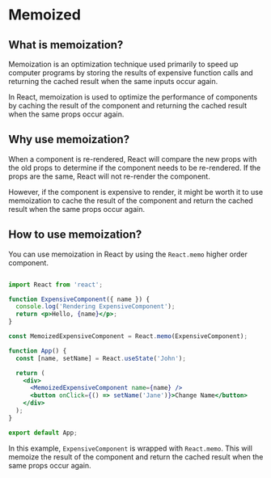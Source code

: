 # Memoized

## What is memoization?

Memoization is an optimization technique used primarily to speed up computer programs by storing the results of expensive function calls and returning the cached result when the same inputs occur again.

In React, memoization is used to optimize the performance of components by caching the result of the component and returning the cached result when the same props occur again.

## Why use memoization?

When a component is re-rendered, React will compare the new props with the old props to determine if the component needs to be re-rendered. If the props are the same, React will not re-render the component.

However, if the component is expensive to render, it might be worth it to use memoization to cache the result of the component and return the cached result when the same props occur again.

## How to use memoization?

You can use memoization in React by using the `React.memo` higher order component.

```jsx

import React from 'react';

function ExpensiveComponent({ name }) {
  console.log('Rendering ExpensiveComponent');
  return <p>Hello, {name}</p>;
}

const MemoizedExpensiveComponent = React.memo(ExpensiveComponent);

function App() {
  const [name, setName] = React.useState('John');

  return (
    <div>
      <MemoizedExpensiveComponent name={name} />
      <button onClick={() => setName('Jane')}>Change Name</button>
    </div>
  );
}

export default App;
```

In this example, `ExpensiveComponent` is wrapped with `React.memo`. This will memoize the result of the component and return the cached result when the same props occur again.
